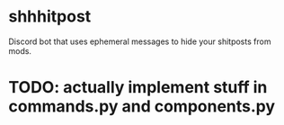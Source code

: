 # shhhitpost

Discord bot that uses ephemeral messages to hide your shitposts from mods.

# TODO: actually implement stuff in commands.py and components.py
